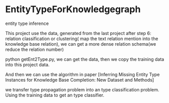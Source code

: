 # EntityTypeForKnowledgegraph
entity type inference

This project use the data, generated from the last project
after step 6: relation classification or clustering( map the text relation mention into the knowledge base relation), we can get a more dense relation schema(we reduce the relation number)

python getEnt2Type.py, we can get the data, then we copy the training data into this project data.

And then we can use the algorithm in paper [Inferring Missing Entity Type Instances for Knowledge Base Completion:
New Dataset and Methods]

we transfer type propagation problem into an type classification problem. Using the training data to get an type classifier.
